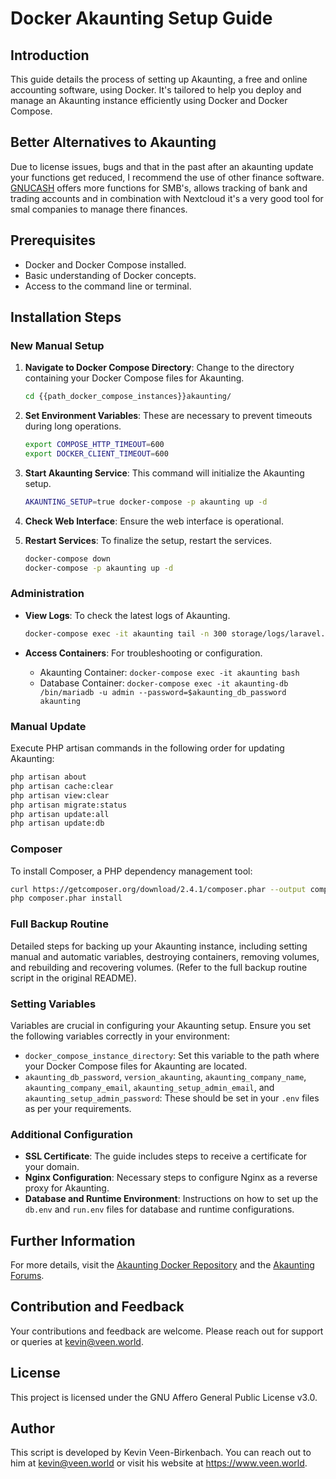 # Docker Akaunting Setup Guide

## Introduction
This guide details the process of setting up Akaunting, a free and online accounting software, using Docker. It's tailored to help you deploy and manage an Akaunting instance efficiently using Docker and Docker Compose.

## Better Alternatives to Akaunting

Due to license issues, bugs and that in the past after an akaunting update your functions get reduced, I recommend the use of other finance software.
[GNUCASH](https://www.gnucash.org/) offers more functions for SMB's, allows tracking of bank and trading accounts and in combination with Nextcloud it's a very good tool for smal companies to manage there finances.

## Prerequisites
- Docker and Docker Compose installed.
- Basic understanding of Docker concepts.
- Access to the command line or terminal.

## Installation Steps

### New Manual Setup
1. **Navigate to Docker Compose Directory**: Change to the directory containing your Docker Compose files for Akaunting.

    ```bash
    cd {{path_docker_compose_instances}}akaunting/
    ```

2. **Set Environment Variables**: These are necessary to prevent timeouts during long operations.

    ```bash
    export COMPOSE_HTTP_TIMEOUT=600
    export DOCKER_CLIENT_TIMEOUT=600
    ```

3. **Start Akaunting Service**: This command will initialize the Akaunting setup.

    ```bash
    AKAUNTING_SETUP=true docker-compose -p akaunting up -d
    ```

4. **Check Web Interface**: Ensure the web interface is operational.

5. **Restart Services**: To finalize the setup, restart the services.

    ```bash
    docker-compose down
    docker-compose -p akaunting up -d
    ```

### Administration
- **View Logs**: To check the latest logs of Akaunting.

    ```bash
    docker-compose exec -it akaunting tail -n 300 storage/logs/laravel.log 
    ```

- **Access Containers**: For troubleshooting or configuration.
  - Akaunting Container: `docker-compose exec -it akaunting bash`
  - Database Container: `docker-compose exec -it akaunting-db /bin/mariadb -u admin --password=$akaunting_db_password akaunting`

### Manual Update
Execute PHP artisan commands in the following order for updating Akaunting:

```bash
php artisan about
php artisan cache:clear
php artisan view:clear
php artisan migrate:status
php artisan update:all
php artisan update:db
```

### Composer
To install Composer, a PHP dependency management tool:

```bash
curl https://getcomposer.org/download/2.4.1/composer.phar --output composer.phar
php composer.phar install
```

### Full Backup Routine
Detailed steps for backing up your Akaunting instance, including setting manual and automatic variables, destroying containers, removing volumes, and rebuilding and recovering volumes. (Refer to the full backup routine script in the original README).

### Setting Variables
Variables are crucial in configuring your Akaunting setup. Ensure you set the following variables correctly in your environment:

- `docker_compose_instance_directory`: Set this variable to the path where your Docker Compose files for Akaunting are located.
- `akaunting_db_password`, `version_akaunting`, `akaunting_company_name`, `akaunting_company_email`, `akaunting_setup_admin_email`, and `akaunting_setup_admin_password`: These should be set in your `.env` files as per your requirements.

### Additional Configuration
- **SSL Certificate**: The guide includes steps to receive a certificate for your domain.
- **Nginx Configuration**: Necessary steps to configure Nginx as a reverse proxy for Akaunting.
- **Database and Runtime Environment**: Instructions on how to set up the `db.env` and `run.env` files for database and runtime configurations.

## Further Information
For more details, visit the [Akaunting Docker Repository](https://github.com/akaunting/docker) and the [Akaunting Forums](https://akaunting.com/forum).

## Contribution and Feedback

Your contributions and feedback are welcome. Please reach out for support or queries at kevin@veen.world.

## License

This project is licensed under the GNU Affero General Public License v3.0.

## Author

This script is developed by Kevin Veen-Birkenbach. You can reach out to him at kevin@veen.world or visit his website at https://www.veen.world.